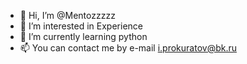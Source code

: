 - 👋 Hi, I’m @Mentozzzzz
- 👀 I’m interested in Experience 
- 🌱 I’m currently learning python 
- 📫 You can contact me by e-mail i.prokuratov@bk.ru 

<!---
Mentozzzzz/Mentozzzzz is a ✨ special ✨ repository because its `README.md` (this file) appears on your GitHub profile.
You can click the Preview link to take a look at your changes.
--->
